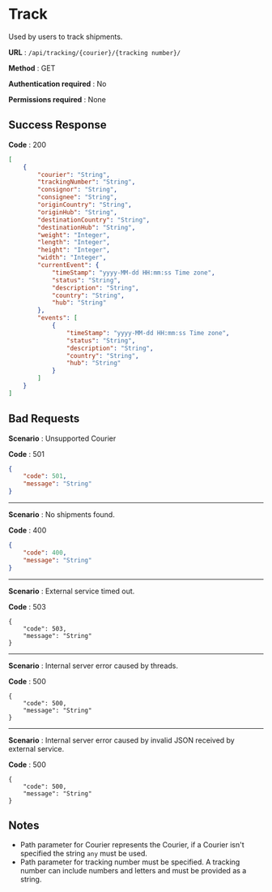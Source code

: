 # Track

Used by users to track shipments.

**URL** : `/api/tracking/{courier}/{tracking number}/`

**Method** : GET

**Authentication required** : No

**Permissions required** : None

## Success Response

**Code** : 200

```json
[
    {
        "courier": "String",
        "trackingNumber": "String",
        "consignor": "String",
        "consignee": "String",
        "originCountry": "String",
        "originHub": "String",
        "destinationCountry": "String",
        "destinationHub": "String",
        "weight": "Integer",
        "length": "Integer",
        "height": "Integer",
        "width": "Integer",
        "currentEvent": {
            "timeStamp": "yyyy-MM-dd HH:mm:ss Time zone",
            "status": "String",
            "description": "String",
            "country": "String",
            "hub": "String"
        },
        "events": [
            {
                "timeStamp": "yyyy-MM-dd HH:mm:ss Time zone",
                "status": "String",
                "description": "String",
                "country": "String",
                "hub": "String"
            }
        ]
    }
]
```

## Bad Requests

**Scenario** : Unsupported Courier

**Code** : 501

```json
{
    "code": 501,
    "message": "String"
}
```

___

**Scenario** : No shipments found.

**Code** : 400

```json
{
    "code": 400,
    "message": "String"
}
```



___

**Scenario** : External service timed out.

**Code** : 503

```
{
    "code": 503,
    "message": "String"
}
```

___

**Scenario** : Internal server error caused by threads.

**Code** : 500

```
{
    "code": 500,
    "message": "String"
}
```

___

**Scenario** : Internal server error caused by invalid JSON received by external service.

**Code** : 500

```
{
    "code": 500,
    "message": "String"
}
```

## Notes

* Path parameter for Courier represents the Courier, if a Courier isn't specified the string `any` must be used.
* Path parameter for tracking number must be specified. A tracking number can include numbers and letters and must be provided as a string.